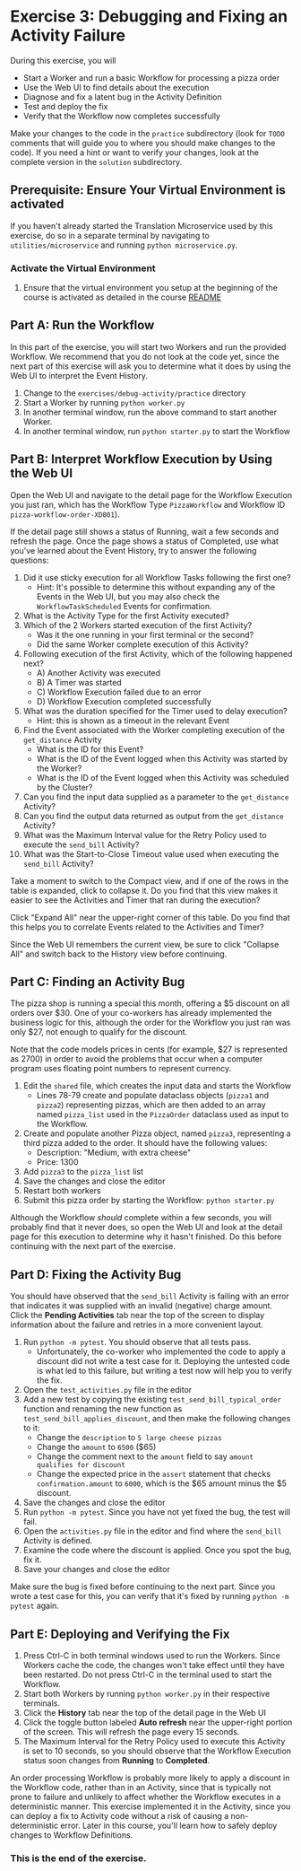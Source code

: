 # Exercise 3: Debugging and Fixing an Activity Failure

During this exercise, you will

- Start a Worker and run a basic Workflow for processing a pizza order
- Use the Web UI to find details about the execution
- Diagnose and fix a latent bug in the Activity Definition
- Test and deploy the fix
- Verify that the Workflow now completes successfully

Make your changes to the code in the `practice` subdirectory (look for
`TODO` comments that will guide you to where you should make changes to
the code). If you need a hint or want to verify your changes, look at
the complete version in the `solution` subdirectory.

## Prerequisite: Ensure Your Virtual Environment is activated

If you haven't already started the Translation Microservice used by this exercise,
do so in a separate terminal by navigating to `utilities/microservice`
and running `python microservice.py`.

### Activate the Virtual Environment

1. Ensure that the virtual environment you setup at the beginning of the
   course is activated as detailed in the course [README](../../README.md#setup-your-python-virtual-environment)

## Part A: Run the Workflow

In this part of the exercise, you will start two Workers and run the
provided Workflow. We recommend that you do not look at the code yet,
since the next part of this exercise will ask you to determine what it
does by using the Web UI to interpret the Event History.

1. Change to the `exercises/debug-activity/practice` directory
2. Start a Worker by running `python worker.py`
3. In another terminal window, run the above command to start another Worker.
4. In another terminal window, run `python starter.py` to start the Workflow

## Part B: Interpret Workflow Execution by Using the Web UI

Open the Web UI and navigate to the detail page for the Workflow
Execution you just ran, which has the Workflow Type `PizzaWorkflow`
and Workflow ID `pizza-workflow-order-XD001`).

If the detail page still shows a status of Running, wait a few seconds
and refresh the page. Once the page shows a status of Completed, use
what you've learned about the Event History, try to answer the
following questions:

1. Did it use sticky execution for all Workflow Tasks following the
   first one?
   - Hint: It's possible to determine this without expanding any of the
     Events in the Web UI, but you may also check the `WorkflowTaskScheduled` Events for confirmation.
2. What is the Activity Type for the first Activity executed?
3. Which of the 2 Workers started execution of the first Activity?
   - Was it the one running in your first terminal or the second?
   - Did the same Worker complete execution of this Activity?
4. Following execution of the first Activity, which of the following
   happened next?
   - A) Another Activity was executed
   - B) A Timer was started
   - C) Workflow Execution failed due to an error
   - D) Workflow Execution completed successfully
5. What was the duration specified for the Timer used to delay execution?
   - Hint: this is shown as a timeout in the relevant Event
6. Find the Event associated with the Worker completing execution of
   the `get_distance` Activity
   - What is the ID for this Event?
   - What is the ID of the Event logged when this Activity was started
     by the Worker?
   - What is the ID of the Event logged when this Activity was scheduled
     by the Cluster?
7. Can you find the input data supplied as a parameter to the
   `get_distance` Activity?
8. Can you find the output data returned as output from the
   `get_distance` Activity?
9. What was the Maximum Interval value for the Retry Policy used to
   execute the `send_bill` Activity?
10. What was the Start-to-Close Timeout value used when executing
    the `send_bill` Activity?

Take a moment to switch to the Compact view, and if one of the rows in the
table is expanded, click to collapse it. Do you find that this view makes
it easier to see the Activities and Timer that ran during the execution?

Click "Expand All" near the upper-right corner of this table. Do you find
that this helps you to correlate Events related to the Activities and Timer?

Since the Web UI remembers the current view, be sure to click "Collapse All"
and switch back to the History view before continuing.

## Part C: Finding an Activity Bug

The pizza shop is running a special this month, offering a $5 discount
on all orders over $30. One of your co-workers has already implemented
the business logic for this, although the order for the Workflow you
just ran was only $27, not enough to qualify for the discount.

Note that the code models prices in cents (for example, $27 is represented
as 2700) in order to avoid the problems that occur when a computer program
uses floating point numbers to represent currency.

1. Edit the `shared` file, which creates the input data and starts
   the Workflow
   - Lines 78-79 create and populate dataclass objects (`pizza1` and `pizza2`)
     representing pizzas, which are then added to an array named `pizza_list` used
     in the `PizzaOrder` dataclass used as input to the Workflow.
2. Create and populate another Pizza object, named `pizza3`, representing a third
   pizza added to the order. It should have the following values:
   - Description: "Medium, with extra cheese"
   - Price: 1300
3. Add `pizza3` to the `pizza_list` list
4. Save the changes and close the editor
5. Restart both workers
6. Submit this pizza order by starting the Workflow: `python starter.py`

Although the Workflow _should_ complete within a few seconds, you will
probably find that it never does, so open the Web UI and look at the
detail page for this execution to determine why it hasn't finished.
Do this before continuing with the next part of the exercise.

## Part D: Fixing the Activity Bug

You should have observed that the `send_bill` Activity is failing with an
error that indicates it was supplied with an invalid (negative) charge
amount. Click the **Pending Activities** tab near the top of the screen
to display information about the failure and retries in a more convenient
layout.

1. Run `python -m pytest`. You should observe that all tests pass.
   - Unfortunately, the co-worker who implemented the code to apply a
     discount did not write a test case for it.
     Deploying the untested code is what led to this failure, but
     writing a test now will help you to verify the fix.
2. Open the `test_activities.py` file in the editor
3. Add a new test by copying the existing `test_send_bill_typical_order`
   function and renaming the new function as `test_send_bill_applies_discount`,
   and then make the following changes to it:
   - Change the `description` to `5 large cheese pizzas`
   - Change the `amount` to `6500` ($65)
   - Change the comment next to the `amount` field to say
     `amount qualifies for discount`
   - Change the expected price in the `assert` statement that checks `confirmation.amount`
     to `6000`, which is the $65 amount minus the $5 discount.
4. Save the changes and close the editor
5. Run `python -m pytest`. Since you have not yet fixed the bug, the test will fail.
6. Open the `activities.py` file in the editor and find where the `send_bill`
   Activity is defined.
7. Examine the code where the discount is applied. Once you spot the bug,
   fix it.
8. Save your changes and close the editor

Make sure the bug is fixed before continuing to the next part. Since
you wrote a test case for this, you can verify that it's fixed by
running `python -m pytest` again.

## Part E: Deploying and Verifying the Fix

1. Press Ctrl-C in both terminal windows used to run the Workers.
   Since Workers cache the code, the changes won't take effect until
   they have been restarted. Do not press Ctrl-C in the terminal used
   to start the Workflow.
2. Start both Workers by running `python worker.py` in their respective
   terminals.
3. Click the **History** tab near the top of the detail page in the Web UI
4. Click the toggle button labeled **Auto refresh** near the upper-right
   portion of the screen. This will refresh the page every 15 seconds.
5. The Maximum Interval for the Retry Policy used to execute this Activity
   is set to 10 seconds, so you should observe that the Workflow Execution
   status soon changes from **Running** to **Completed**.

An order processing Workflow is probably more likely to apply a discount
in the Workflow code, rather than in an Activity, since that is typically
not prone to failure and unlikely to affect whether the Workflow executes
in a deterministic manner. This exercise implemented it in the Activity,
since you can deploy a fix to Activity code without a risk of causing a
non-deterministic error. Later in this course, you'll learn how to safely
deploy changes to Workflow Definitions.

### This is the end of the exercise.
